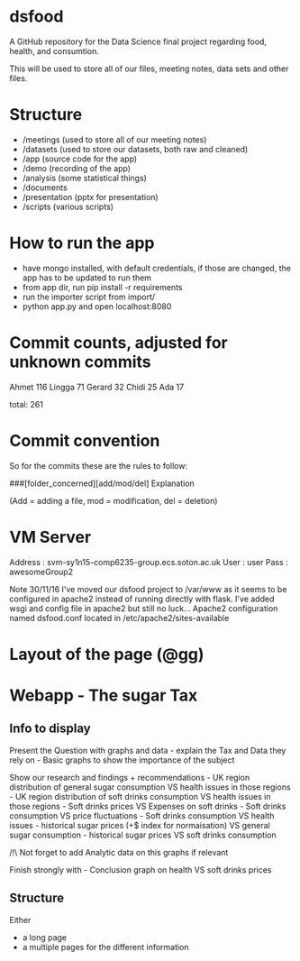 # dsfood
A GitHub repository for the Data Science final project regarding food, health, and consumtion.

This will be used to store all of our files, meeting notes, data sets and other files.

# Structure

- /meetings (used to store all of our meeting notes)
- /datasets (used to store our datasets, both raw and cleaned)
- /app      (source code for the app)
- /demo     (recording of the app)
- /analysis (some statistical things)
- /documents
- /presentation (pptx for presentation)
- /scripts  (various scripts)


# How to run the app

- have mongo installed, with default credentials, if those are changed, the app has to be updated to run them
- from app dir, run pip install -r requirements
- run the importer script from import/
- python app.py and open localhost:8080
# Commit counts, adjusted for unknown commits
Ahmet	116
Lingga	71
Gerard	32
Chidi	25
Ada	17

total: 261

# Commit convention

So for the commits these are the rules to follow: 

###[folder_concerned][add/mod/del] Explanation 

(Add = adding a file, mod = modification, del = deletion)


# VM Server

Address : svm-sy1n15-comp6235-group.ecs.soton.ac.uk
User    : user
Pass    : awesomeGroup2

Note 30/11/16
I've moved our dsfood project to /var/www as it seems to be configured in apache2 instead of running directly with flask.
I've added wsgi and config file in apache2 but still no luck...
Apache2 configuration named dsfood.conf located in /etc/apache2/sites-available

# Layout of the page (@gg)

# Webapp - The sugar Tax

 ## Info to display

Present the Question with graphs and data 
	- explain the Tax and Data they rely on
	- Basic graphs to show the importance of the subject 

Show our research and findings + recommendations 
	- UK region distribution of general sugar consumption VS health issues in those regions
	- UK region distribution of soft drinks consumption VS health issues in those regions
	- Soft drinks prices VS Expenses on soft drinks
	- Soft drinks consumption VS price fluctuations
	- Soft drinks consumption VS health issues
	- historical sugar prices (+$ index for normaisation) VS general sugar consumption
	- historical sugar prices VS soft drinks consumption

/!\ Not forget to add Analytic data on this graphs if relevant

Finish strongly with
	- Conclusion graph on health VS soft drinks prices


## Structure

Either 
 - a long page
 - a multiple pages for the different information
